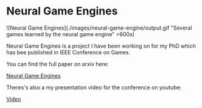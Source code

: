 # Neural Game Engines

![Neural Game Engines](./images/neural-game-engine/output.gif "Several games learned by the neural game engine" =600x)

Neural Game Engines is a project I have been working on for my PhD which has bee published in IEEE Conference on Games.

You can find the full paper on arxiv here:

[Neural Game Engines](https://arxiv.org/abs/2003.10520)

Theres's also a my presentation video for the conference on youtube:

[Video](https://www.youtube.com/watch?v=JvHjp_zuZ9w)